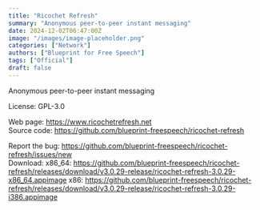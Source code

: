 ```yaml
---
title: "Ricochet Refresh"
summary: "Anonymous peer-to-peer instant messaging"
date: 2024-12-02T06:47:00Z
image: "/images/image-placeholder.png"
categories: ["Network"]
authors: ["Blueprint for Free Speech"]
tags: ["Official"]
draft: false
---
```


Anonymous peer-to-peer instant messaging

License: GPL-3.0

Web page: <https://www.ricochetrefresh.net>  
Source code: <https://github.com/blueprint-freespeech/ricochet-refresh>

Report the bug: <https://github.com/blueprint-freespeech/ricochet-refresh/issues/new>  
Download:   x86_64: <https://github.com/blueprint-freespeech/ricochet-refresh/releases/download/v3.0.29-release/ricochet-refresh-3.0.29-x86_64.appimage>
            x86: <https://github.com/blueprint-freespeech/ricochet-refresh/releases/download/v3.0.29-release/ricochet-refresh-3.0.29-i386.appimage>
